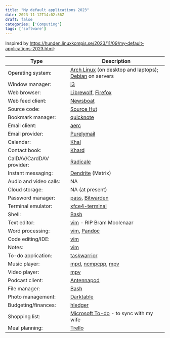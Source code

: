 ```yaml
---
title: "My default applications 2023"
date: 2023-11-12T14:02:56Z
draft: false
categories: ['Computing']
tags: ['software']
---
```


Inspired by https://hunden.linuxkompis.se/2023/11/09/my-default-applications-2023.html:

| Type| Description |
|---------------------------------------|-----------------------------------------------------------------------------------------------------------|
| Operating system:                     | [Arch Linux](https://archlinux.org/) (on desktop and laptops); [Debian](https://www.debian.org) on servers |
| Window manager:                       | [i3](https://i3wm.org/) |
| Web browser:                          | [Librewolf](https://librewolf.net/), [Firefox](https://www.mozilla.org/en-GB/firefox/new/) |
| Web feed client:                      | [Newsboat](https://newsboat.org/) |
| Source code:                          | [Source Hut](https://sr.ht/) |
| Bookmark manager:                     | [quicknote](https://git.sr.ht/~yulqen/quicknote) |
| Email client:                         | [aerc](https://aerc-mail.org/) |
| Email provider:                       | [Purelymail](https://purelymail.com/) |
| Calendar:                             | [Khal](https://github.com/pimutils/khal) |
| Contact book:                         | [Khard](https://khard.readthedocs.io/en/latest/index.html) |
| CalDAV/CardDAV provider:              | [Radicale](https://radicale.org/v3.html) |
| Instant messaging:                    | [Dendrite](https://github.com/matrix-org/dendrite) (Matrix) |
| Audio and video calls:                | NA |
| Cloud storage:                        | NA (at present) |
| Password manager:                     | [pass](https://www.passwordstore.org/), [Bitwarden](https://bitwarden.com/) |
| Terminal emulator:                    | [xfce4-terminal](https://bitwarden.com/) |
| Shell:                                | [Bash](https://www.gnu.org/software/bash/) |
| Text editor:                          | [vim](https://www.vim.org/) - RIP Bram Moolenaar |
| Word processing:                      | [vim](https://www.vim.org/), [Pandoc](https://pandoc.org/) |
| Code editing/IDE:                     | [vim](https://www.vim.org/) |
| Notes:                                | [vim](https://www.vim.org/) |
| To-do application:                    | [taskwarrior](https://taskwarrior.org/) |
| Music player:                         | [mpd](https://www.musicpd.org/), [ncmpcpp](https://github.com/ncmpcpp/ncmpcpp), [mpv](https://mpv.io/) |
| Video player:                         | [mpv](https://mpv.io/) |
| Podcast client:                     	| [Antennapod](https://antennapod.org/) |
| File manager:                         | [Bash](https://www.gnu.org/software/bash/) |
| Photo management:                     | [Darktable](https://www.darktable.org/) |
| Budgeting/finances:                   | [hledger](https://hledger.org/) |
| Shopping list:                        | [Microsoft To-do](https://to-do.office.com/tasks/) - to sync with my wife |
| Meal planning:                        | [Trello](https://trello.com) |

